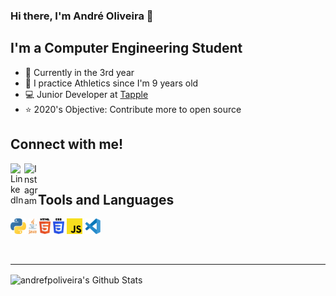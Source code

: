 ### Hi there, I'm André Oliveira 👋

## I'm a Computer Engineering Student
- 🌱 Currently in the 3rd year
- 🏃 I practice Athletics since I'm 9 years old
- 💻 Junior Developer at [Tapple](https://tapple.world/)
- ⭐ 2020's Objective: Contribute more to open source

## Connect with me!
[<img align="left" alt="LinkedIn" width="22px" src="https://cdn.jsdelivr.net/npm/simple-icons@v3/icons/linkedin.svg" />][linkedin]
[<img align="left" alt="Instagram" width="22px" src="https://cdn.jsdelivr.net/npm/simple-icons@v3/icons/instagram.svg" />][instagram]

<br />

## Tools and Languages
<p>
  <code><img height="25" src="https://github.com/andrefpoliveira/andrefpoliveira/blob/master/svg/python.svg" alt="Python"></code>
  <code><img height="25" src="https://github.com/andrefpoliveira/andrefpoliveira/blob/master/svg/java.svg" alt="Java"></code>
  <code><img height="25" src="https://github.com/andrefpoliveira/andrefpoliveira/blob/master/svg/html.svg" alt="HTML"></code>
  <code><img height="25" src="https://github.com/andrefpoliveira/andrefpoliveira/blob/master/svg/css.svg" alt="CSS"></code>
  <code><img height="25" src="https://github.com/andrefpoliveira/andrefpoliveira/blob/master/svg/js.svg" alt="JavaScript"></code>
  <code><img height="25" src="https://github.com/andrefpoliveira/andrefpoliveira/blob/master/svg/vscode.svg" alt="Visual Studio Code"></code>
</p>

<br />

---

<img align="center" alt="andrefpoliveira's Github Stats" src="https://github-readme-stats.codestackr.vercel.app/api?username=andrefpoliveira&show_icons=true&hide_border=true" />




[linkedin]: https://www.linkedin.com/in/andrefpoliiveiira/
[instagram]: https://www.instagram.com/andrefpoliiveiira/
[github]: https://github.com/andrefpoliveira
